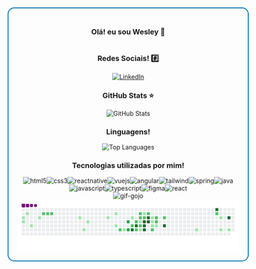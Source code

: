 <div style="border: 2px solid #0077B5; border-radius: 15px; padding: 20px; margin: 10px; display: flex; flex-direction: column; align-items: center; justify-content: center; width: 500px; height: auto;">
    <h3>Olá! eu sou Wesley 👋</h3>
    <h3>Redes Sociais! #️⃣</h3>
    <a href="https://www.linkedin.com/in/wesley-diorrani-ferreira-21492328b/">
        <img src="https://img.shields.io/badge/LinkedIn-0077B5?style=for-the-badge&logo=linkedin&logoColor=white" alt="LinkedIn">
    </a>
    <h3>GitHub Stats ⭐</h3>
    <img src="https://github-readme-stats.vercel.app/api?username=WesleyDIO&show_icons=true&theme=tokyonight" alt="GitHub Stats">
    <h3>Linguagens!</h3>
    <img src="https://github-readme-stats.vercel.app/api/top-langs/?username=WesleyDIO&layout=compact" alt="Top Languages">
    <h3>Tecnologias utilizadas por mim!</h3>
    <div style="display: flex; flex-wrap: wrap; justify-content: center;">
        <img alt="html5" src="https://img.shields.io/badge/HTML5-E34F26?style=for-the-badge&logo=html5&logoColor=white">
        <img alt="css3" src="https://img.shields.io/badge/CSS3-1572B6?style=for-the-badge&logo=css3&logoColor=white">
        <img alt="reactnative" src="https://img.shields.io/badge/React_Native-20232A?style=for-the-badge&logo=react&logoColor=61DAFB">
        <img alt="vuejs" src="https://img.shields.io/badge/Vue.js-35495E?style=for-the-badge&logo=vue.js&logoColor=4FC08D">
        <img alt="angular" src="https://img.shields.io/badge/Angular-DD0031?style=for-the-badge&logo=angular&logoColor=white">
        <img alt="tailwind" src="https://img.shields.io/badge/Tailwind_CSS-38B2AC?style=for-the-badge&logo=tailwind-css&logoColor=white">
        <img alt="spring" src="https://img.shields.io/badge/Spring-6DB33F?style=for-the-badge&logo=spring&logoColor=white">
        <img alt="java" src="https://img.shields.io/badge/Java-ED8B00?style=for-the-badge&logo=openjdk&logoColor=white">
        <img alt="javascript" src="https://img.shields.io/badge/JavaScript-F7DF1E?style=for-the-badge&logo=javascript&logoColor=black">
        <img alt="typescript" src="https://img.shields.io/badge/TypeScript-007ACC?style=for-the-badge&logo=typescript&logoColor=white">
        <img alt="figma" src="https://img.shields.io/badge/figma-%23F24E1E.svg?style=for-the-badge&logo=figma&logoColor=white">
        <img alt="react" src="https://img.shields.io/badge/react-%2320232a.svg?style=for-the-badge&logo=react&logoColor=%2361DAFB">
    </div>
    <div>
        <img alt="gif-gojo" src="file:///C:/Users/wesle/Downloads/gif%20gojo.gif">
    </div>
    <img src="https://github.com/WesleyDIO/WesleyDIO/blob/output/github-contribution-grid-snake.gif" alt="snake gif">
</div>
